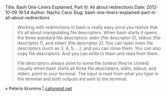 Title: Bash One-Liners Explained, Part III: All about redirections
Date: 2012-10-09 19:54
Author: Nacho Cano
Slug: bash-one-liners-explained-part-iii-all-about-redirections

> Working with redirections in bash is really easy once you realize that
> it’s all about manipulating file descriptors. When bash starts it
> opens the three standard file descriptors: stdin (file descriptor 0),
> stdout (file descriptor 1), and stderr (file descriptor 2). You can
> open more file descriptors (such as 3, 4, 5, ...), and you can close
> them. You can also copy file descriptors. And you can write to them
> and read from them.
>
> File descriptors always point to some file (unless they’re closed).
> Usually when bash starts all three file descriptors, stdin, stdout,
> and stderr, point to your terminal. The input is read from what you
> type in the terminal and both outputs are sent to the terminal.

» Peteris Krumins | [catonmat.net][]

  [catonmat.net]: http://www.catonmat.net/blog/bash-one-liners-explained-part-three/
    "Bash One-Liners Explained, Part III: All about redirections"
